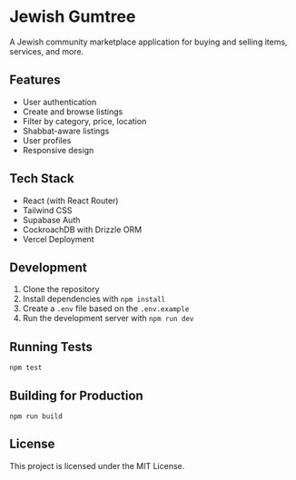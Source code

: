 # Jewish Gumtree

A Jewish community marketplace application for buying and selling items, services, and more.

## Features

- User authentication
- Create and browse listings
- Filter by category, price, location
- Shabbat-aware listings
- User profiles
- Responsive design

## Tech Stack

- React (with React Router)
- Tailwind CSS
- Supabase Auth
- CockroachDB with Drizzle ORM
- Vercel Deployment

## Development

1. Clone the repository
2. Install dependencies with `npm install`
3. Create a `.env` file based on the `.env.example`
4. Run the development server with `npm run dev`

## Running Tests

```
npm test
```

## Building for Production

```
npm run build
```

## License

This project is licensed under the MIT License.